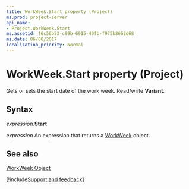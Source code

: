 ```yaml
---
title: WorkWeek.Start property (Project)
ms.prod: project-server
api_name:
- Project.WorkWeek.Start
ms.assetid: f6c56b53-c99b-6915-40fb-f975b8662d68
ms.date: 06/08/2017
localization_priority: Normal
---
```



# WorkWeek.Start property (Project)

Gets or sets the start date of the work week. Read/write  **Variant**.


## Syntax

_expression_.**Start**

 _expression_ An expression that returns a [WorkWeek](./Project.WorkWeek.md) object.


## See also


[WorkWeek Object](Project.WorkWeek.md)

[!include[Support and feedback](~/includes/feedback-boilerplate.md)]